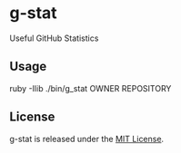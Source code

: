 # g-stat

Useful GitHub Statistics

## Usage

ruby -Ilib ./bin/g_stat OWNER REPOSITORY

## License

g-stat is released under the [MIT License](http://www.opensource.org/licenses/MIT).
